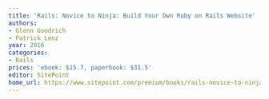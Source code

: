 ```yaml
---
title: 'Rails: Novice to Ninja: Build Your Own Ruby on Rails Website'
authors:
- Glenn Goodrich
- Patrick Lenz
year: 2016
categories:
- Rails
prices: 'ebook: $15.7, paperbook: $31.5'
editor: SitePoint
home_url: https://www.sitepoint.com/premium/books/rails-novice-to-ninja
---
```

